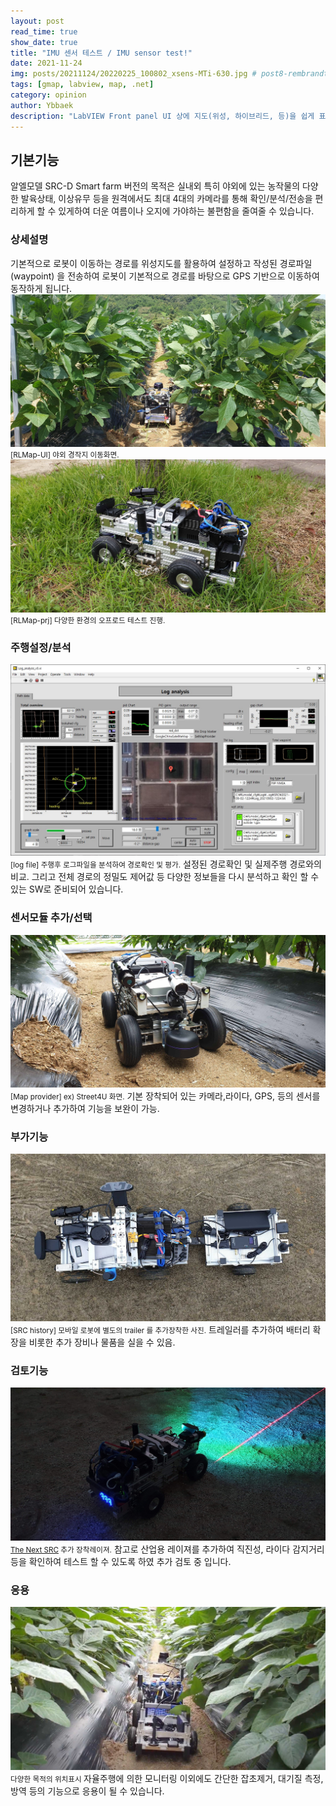 ```yaml
---
layout: post
read_time: true
show_date: true
title: "IMU 센서 테스트 / IMU sensor test!"
date: 2021-11-24
img: posts/20211124/20220225_100802_xsens-MTi-630.jpg # post8-rembrandt.jpg
tags: [gmap, labview, map, .net]
category: opinion
author: Ybbaek
description: "LabVIEW Front panel UI 상에 지도(위성, 하이브리드, 등)을 쉽게 표시하고 경로 설정등을 할 수 있는 vi"
---
```

## 기본기능
알엘모델 SRC-D Smart farm 버전의 목적은 실내외 특히 야외에 있는 농작물의 다양한 발육상태, 이상유무 등을 원격에서도 최대 4대의 카메라를 통해 확인/분석/전송을  편리하게 할 수 있게하여 더운 여름이나 오지에 가야하는 불편함을 줄여줄 수 있습니다. 

### 상세설명
기본적으로 로봇이 이동하는 경로를 위성지도를 활용하여 설정하고 작성된 경로파일(waypoint) 을 전송하여 로봇이 기본적으로 경로를 바탕으로 GPS 기반으로 이동하여 동작하게 됩니다.
![Field](./assets/img/posts/20210902/field.jpg)
<small>[RLMap-UI] 야외 경작지 이동화면.</small>
![RLMap-prj](./assets/img/posts/20210902/grass.jpg)
<small>[RLMap-prj] 다양한 환경의 오프로드 테스트 진행.</small>

### 주행설정/분석
![GPS 관련 소프트웨어](./assets/img/posts/20210902/log.jpg)
<small>[log file] 주행후 로그파일을 분석하여 경로확인 및 평가.</small>
설정된 경로확인 및 실제주행 경로와의 비교. 그리고 전체 경로의 정밀도 제어값 등 다양한 정보들을 다시 분석하고 확인 할 수 있는 SW로 준비되어 있습니다.

### 센서모듈 추가/선택
![ robot](./assets/img/posts/20210902/left.jpg)
<small>[Map provider] ex) Street4U 화면.</small>
기본 장착되어 있는 카메라,라이다, GPS, 등의 센서를 변경하거나 추가하여 기능을 보완이 가능.

### 부가기능
![SRC hw option](./assets/img/posts/20210902/trailer.jpg)
<small>[SRC history] 모바일 로봇에 별도의 trailer 를 추가장착한 사진.</small>
트레일러를 추가하여 배터리 확장을 비롯한 추가 장비나 물품을 실을 수 있음.

### 검토기능
![The Next SRC](./assets/img/posts/20210902/laser.jpg)
<small>[The Next SRC](https://github.com/yunbum/SRC) 추가 장착레이져.</small>
참고로 산업용 레이져를 추가하여 직진성, 라이다 감지거리 등을 확인하여 테스트 할 수 있도록 하였 추가 검토 중 입니다.

### 응용
![cartpole](./assets/img/posts/20210902/offroad-2.jpg)
<small>다양한 목적의 위치표시 </small>
자율주행에 의한 모니터링 이외에도 간단한 잡초제거, 대기질 측정, 방역 등의 기능으로 응용이 될 수 있습니다.